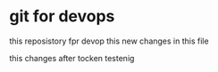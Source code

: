 # git for devops

this reposistory fpr devop
this new changes in this file

this changes after tocken testenig 
